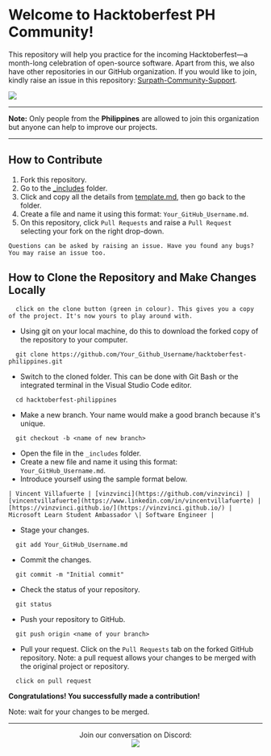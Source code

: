 # Welcome to Hacktoberfest PH Community! 
This repository will help you practice for the incoming Hacktoberfest—a month-long celebration of open-source software. Apart from this, we also have other repositories in our GitHub organization. If you would like to join, kindly raise an issue in this repository: <a href="https://github.com/Surpath-Community/Surpath-Community-Support">Surpath-Community-Support</a>.

<img src="https://user-images.githubusercontent.com/73097560/102705814-8b1fb180-42c6-11eb-89ec-a74cb17f84dc.png">

<hr>

**Note:** Only people from the **Philippines** are allowed to join this organization but anyone can help to improve our projects.
<hr>

## How to Contribute
1. Fork this repository.
2. Go to the <a href="https://github.com/surpathcommunity/surpath-member-info/tree/main/_includes">_includes</a> folder.
3. Click and copy all the details from <a href="https://github.com/surpathcommunity/hacktoberfest-philippines/edit/main/_includes/template.md">template.md</a>, then go back to the folder. 
4. Create a file and name it using this format: `Your_GitHub_Username.md`.
5. On this repository, click `Pull Requests` and raise a `Pull Request` selecting your fork on the right drop-down.

```
Questions can be asked by raising an issue. Have you found any bugs? You may raise an issue too.
```

## How to Clone the Repository and Make Changes Locally<br />

```
  click on the clone button (green in colour). This gives you a copy of the project. It's now yours to play around with.
```

- Using git on your local machine, do this to download the forked copy of the repository to your computer.

```
  git clone https://github.com/Your_Github_Username/hacktoberfest-philippines.git
```

- Switch to the cloned folder. This can be done with Git Bash or the integrated terminal in the Visual Studio Code editor.

```
  cd hacktoberfest-philippines
```

- Make a new branch. Your name would make a good branch because it's unique.

```
  git checkout -b <name of new branch>
```

- Open the file in the `_includes` folder.
- Create a new file and name it using this format: `Your_GitHub_Username.md`.
- Introduce yourself using the sample format below.
```
| Vincent Villafuerte | [vinzvinci](https://github.com/vinzvinci) | [vincentvillafuerte](https://www.linkedin.com/in/vincentvillafuerte) | [https://vinzvinci.github.io/](https://vinzvinci.github.io/) | Microsoft Learn Student Ambassador \| Software Engineer |
```

- Stage your changes.

```
  git add Your_GitHub_Username.md
```

- Commit the changes.

```
  git commit -m "Initial commit"
```

- Check the status of your repository.<br />

```
  git status
```
- Push your repository to GitHub.<br />

```
  git push origin <name of your branch>
```

- Pull your request. Click on the `Pull Requests` tab on the forked GitHub repository. Note: a pull request allows your changes to be merged with the original project or repository.<br />

```
  click on pull request
```

**Congratulations! You successfully made a contribution!**

Note: wait for your changes to be merged.

<hr />

<p align="center">Join our conversation on Discord: <br>
  <a href="https://discord.com/invite/RATJsSGM9d">
    <img src="https://img.shields.io/discord/790101969413865472?logo=discord&style=for-the-badge" />
  </a>
</p>
